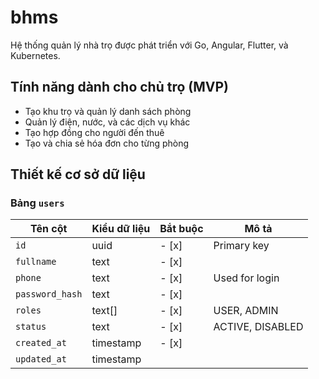 # bhms
Hệ thống quản lý nhà trọ được phát triển với Go, Angular, Flutter, và Kubernetes.

## Tính năng dành cho chủ trọ (MVP)
- Tạo khu trọ và quản lý danh sách phòng
- Quản lý điện, nước, và các dịch vụ khác
- Tạo hợp đồng cho người đến thuê
- Tạo và chia sẻ hóa đơn cho từng phòng

## Thiết kế cơ sở dữ liệu

### Bảng `users`

| Tên cột         | Kiểu dữ liệu | Bắt buộc | Mô tả            |
|-----------------|--------------|----------|------------------|
| `id`            | uuid         | - [x]    | Primary key      |
| `fullname`      | text         | - [x]    |
| `phone`         | text         | - [x]    | Used for login   |
| `password_hash` | text         | - [x]    |                  |
| `roles`         | text[]       | - [x]    | USER, ADMIN      |
| `status`        | text         | - [x]    | ACTIVE, DISABLED |
| `created_at`    | timestamp    | - [x]    |                  |
| `updated_at`    | timestamp    |          |                  |
